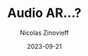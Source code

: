 ---
slug: "/talks/swift-connection/september-2023/nicolas-zinovieff-audio-ar"
date: 2023-09-21
title: "Audio AR…?"
author: "Nicolas Zinovieff"
video: 0M2kQ0qcpTM
thumbnail: https:/async-assets.s3.eu-west-3.amazonaws.com/thumbnails/0M2kQ0qcpTM.jpg
slides: 
tags: []
year: 2023
conference: swift-connection
edition: september-2023
allow_ads: false
---